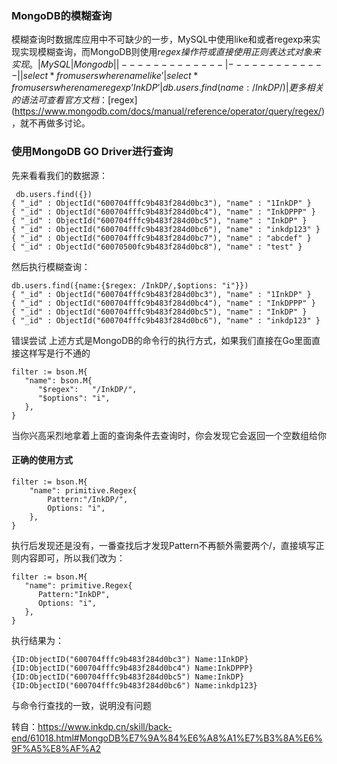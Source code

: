 ### MongoDB的模糊查询
模糊查询时数据库应用中不可缺少的一步，MySQL中使用like和或者regexp来实现实现模糊查询，而MongoDB则使用$regex操作符或直接使用正则表达式对象来实现。
| MySQL  | Mongodb |
| ------------- | ------------- |
| select * from users where name like ’%InkDP%’  | db.users.find({name: {$regex: /InkDP/}})  |
| select * from users where name regexp ’InkDP’ | db.users.find({name: /InkDP/})  |
更多相关的语法可查看官方文档：[$regex](https://www.mongodb.com/docs/manual/reference/operator/query/regex/)，就不再做多讨论。
### 使用MongoDB GO Driver进行查询
先来看看我们的数据源：
```
 db.users.find({})
{ "_id" : ObjectId("600704fffc9b483f284d0bc3"), "name" : "1InkDP" }
{ "_id" : ObjectId("600704fffc9b483f284d0bc4"), "name" : "InkDPPP" }
{ "_id" : ObjectId("600704fffc9b483f284d0bc5"), "name" : "InkDP" }
{ "_id" : ObjectId("600704fffc9b483f284d0bc6"), "name" : "inkdp123" }
{ "_id" : ObjectId("600704fffc9b483f284d0bc7"), "name" : "abcdef" }
{ "_id" : ObjectId("60070500fc9b483f284d0bc8"), "name" : "test" }
```
然后执行模糊查询：
```
db.users.find({name:{$regex: /InkDP/,$options: "i"}})
{ "_id" : ObjectId("600704fffc9b483f284d0bc3"), "name" : "1InkDP" }
{ "_id" : ObjectId("600704fffc9b483f284d0bc4"), "name" : "InkDPPP" }
{ "_id" : ObjectId("600704fffc9b483f284d0bc5"), "name" : "InkDP" }
{ "_id" : ObjectId("600704fffc9b483f284d0bc6"), "name" : "inkdp123" }

```
错误尝试
上述方式是MongoDB的命令行的执行方式，如果我们直接在Go里面直接这样写是行不通的
```
filter := bson.M{
   "name": bson.M{
      "$regex":   "/InkDP/",
      "$options": "i",
   },
}
```
当你兴高采烈地拿着上面的查询条件去查询时，你会发现它会返回一个空数组给你
#### 正确的使用方式
```
filter := bson.M{
	"name": primitive.Regex{
		Pattern:"/InkDP/",
		Options: "i",
	},
}
```
执行后发现还是没有，一番查找后才发现Pattern不再额外需要两个/，直接填写正则内容即可，所以我们改为：
```
filter := bson.M{
   "name": primitive.Regex{
      Pattern:"InkDP",
      Options: "i",
   },
}
```
执行结果为：
```
{ID:ObjectID("600704fffc9b483f284d0bc3") Name:1InkDP}
{ID:ObjectID("600704fffc9b483f284d0bc4") Name:InkDPPP}
{ID:ObjectID("600704fffc9b483f284d0bc5") Name:InkDP}
{ID:ObjectID("600704fffc9b483f284d0bc6") Name:inkdp123}
```
与命令行查找的一致，说明没有问题

转自：https://www.inkdp.cn/skill/back-end/61018.html#MongoDB%E7%9A%84%E6%A8%A1%E7%B3%8A%E6%9F%A5%E8%AF%A2
